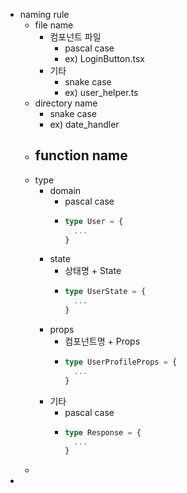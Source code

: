 - naming rule
	- file name
		- 컴포넌트 파일
			- pascal case
			- ex) LoginButton.tsx
		- 기타
			- snake case
			- ex) user_helper.ts
	- directory name
		- snake case
		- ex) date_handler
	- function name
		-
	- type
		- domain
			- pascal case
			- ```typescript
			  type User = {
			    ...
			  }
			  ```
		- state
			- 상태명 + State
			- ```typescript
			  type UserState = {
			    ...
			  }
			  ```
		- props
			- 컴포넌트명 + Props
			- ```typescript
			  type UserProfileProps = {
			    ...
			  }
			  ```
		- 기타
			- pascal case
			- ```typescript
			  type Response = {
			    ...
			  }
			  ```
	-
-
